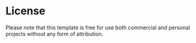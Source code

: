 # License
Please note that this template is free for use both commercial and personal projects without any form of attribution.
